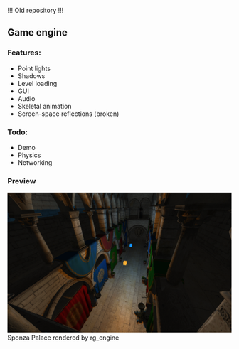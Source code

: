 !!! Old repository !!!

## Game engine

### Features:
- Point lights
- Shadows
- Level loading
- GUI
- Audio
- Skeletal animation
- ~~Screen-space reflections~~ (broken)
### Todo:
- Demo
- Physics
- Networking

### Preview
![](https://raw.githubusercontent.com/Alex9932/rg_engine/master/platform/textures/20211031.png)
Sponza Palace rendered by rg_engine
